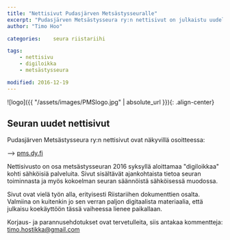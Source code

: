 ```yaml
---
title: "Nettisivut Pudasjärven Metsästysseuralle"
excerpt: "Pudasjärven Metsästysseura ry:n nettisivut on julkaistu uudella nettityökalulla."
author: "Timo Hoo"

categories:    seura riistariihi

tags:
    - nettisivu
    - digiloikka
    - metsästysseura

modified: 2016-12-19
---
```


![logo]({{ "/assets/images/PMSlogo.jpg" | absolute_url }}){: .align-center}

## Seuran uudet nettisivut

Pudasjärven Metsästysseura ry:n nettisivut ovat näkyvillä osoitteessa:

--> [pms.dy.fi](http://pms.dy.fi)

Nettisivusto on osa metsästysseuran 2016 syksyllä aloittamaa "digiloikkaa" kohti sähköisiä palveluita. Sivut sisältävät ajankohtaista tietoa seuran toiminnasta ja myös kokoelman seuran säännöistä sähköisessä muodossa.

Sivut ovat vielä työn alla, erityisesti Riistariihen dokumenttien osalta. Valmiina on kuitenkin jo sen verran paljon digitaalista materiaalia, että julkaisu koekäyttöön tässä vaiheessa lienee paikallaan.

Korjaus- ja parannusehdotukset ovat tervetulleita, siis antakaa kommentteja:
<timo.hostikka@gmail.com>

